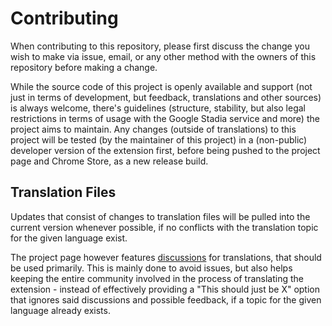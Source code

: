 # Contributing

When contributing to this repository, please first discuss the change you wish to make via issue,
email, or any other method with the owners of this repository before making a change.

While the source code of this project is openly available and support (not just in terms of development, but feedback, translations and other sources) is always welcome, there's guidelines (structure, stability, but also legal restrictions in terms of usage with the Google Stadia service and more) the project aims to maintain. Any changes (outside of translations) to this project will be tested (by the maintainer of this project) in a (non-public) developer version of the extension first, before being pushed to the project page and Chrome Store, as a new release build.

## Translation Files

Updates that consist of changes to translation files will be pulled into the current version whenever possible, if no conflicts with the translation topic for the given language exist.

The project page however features [discussions](https://github.com/ChristopherKlay/StadiaEnhanced/discussions/categories/translations) for translations, that should be used primarily. This is mainly done to avoid issues, but also helps keeping the entire community involved in the process of translating the extension - instead of effectively providing a "This should just be X" option that ignores said discussions and possible feedback, if a topic for the given language already exists.